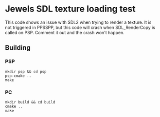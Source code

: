 # Jewels SDL texture loading test

This code shows an issue with SDL2 when trying to render a texture. It is not triggered in PPSSPP, but this code will crash when SDL_RenderCopy is called on PSP. Comment it out and the crash won't happen.

## Building

### PSP

```
mkdir psp && cd psp
psp-cmake ..
make
```

### PC

```
mkdir build && cd build
cmake ..
make
```
